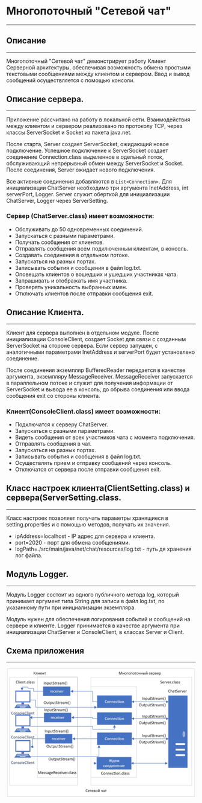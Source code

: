 # Многопоточный "Сетевой чат"
___
## Описание
___
Многопоточный "Сетевой чат" демонстрирует работу Клиент Серверной архитектуры, обеспечивая возможность обмена 
простыми текстовыми сообщениями между клиентом и сервером. Ввод и вывод сообщений осуществляется
с помощью консоли.

## Описание сервера.
___
Приложение рассчитано на работу в локальной сети. Взаимодействия между клиентом и 
сервером реализовано по протоколу TCP, через классы ServerSocket и Socket из пакета java.net.  

После старта, Server создает ServerSocket, ожидающий новое подключение. Успешное подключение к ServerSocket создает
соединение Connection.class выделенное в одельный поток, обслуживающий непрерывный обмен между ServerSocket и Socket.
После соединения, Server ожидает нового подключения.

Все активные соединения добавляются в `List<Connection>`.
Для инициализации ChatServer необходимо три аргумента InetAddress, int serverPort, Logger.
Server служит оберткой для инициализации ChatServer, Logger через ServerSetting.

### Сервер (ChatServer.class) имеет возможности:

- Обслуживать до 50 одновременных соединений.
- Запускаться с разными параметрами.
- Получать сообщения от клиентов.
- Отправлять сообщения всем подключенным клиентам, в консоль.
- Создавать соединения в отдельном потоке.
- Запускаться на разных портах.
- Записывать события и сообщения в файл log.txt.
- Оповещать клиентов о вошедших и ушедших участниках чата.
- Запрашивать и отображать имя участника.
- Проверять уникальность выбранных имен.
- Отключать клиентов после отправки сообщения exit.

## Описание Клиента.
___
Клиент для сервера выполнен в отдельном модуле. После инициализации ConsoleClient, создает Socket для связи с 
созданным ServerSocket на стороне сервера. Если сервер запущен, с аналогичными параметрами InetAddress и serverPort 
будет установлено соединение. 

После соединения экземпляр BufferedReader передается в качестве аргумента, 
экземпляру MessageReceiver. MessageReceiver запускается в параллельном потоке и служит для получения информации от
ServerSocket и вывода ее в консоль, до обрыва соединения или ввода сообщения exit со стороны клиента. 

### Клиент(ConsoleClient.class) имеет возможности:

- Подключатся к серверу ChatServer.
- Запускаться с разными параметрами.
- Видеть сообщения от всех участников чата с момента подключения.
- Отправлять сообщения в чат.
- Запускаться на разных портах.
- Записывать события и сообщения в файл log.txt.
- Осуществлять прием и отправку сообщений через консоль.
- Отключатся от сервера после отправки сообщения exit.

## Класс настроек клиента(ClientSetting.class) и сервера(ServerSetting.class.
___
Класс настроек позволяет получать параметры хранящиеся в setting.properties и с помощью методов, получать 
их значения.
* ipAddress=localhost - IP адрес для сервера и клиента.
* port=2020 - порт для обмена сообщениями.
* logPath=./src/main/java/net/chat/resources/log.txt - путь дя хранения лог файла.

## Модуль Logger.
___
Модуль Logger состоит из одного публичного метода log, который принимает аргумент типа 
String для записи в файл log.txt, по указанному пути при инициализации экземпляра.

Модуль нужен для обеспечения логирования событий и сообщений на сервере и клиенте. Logger принимается в качестве 
аргумента при инициализации ChatServer и ConsoleClient, в классах Server и Client.

## Схема приложения
___
![](NetworkChatSchema.jpg)